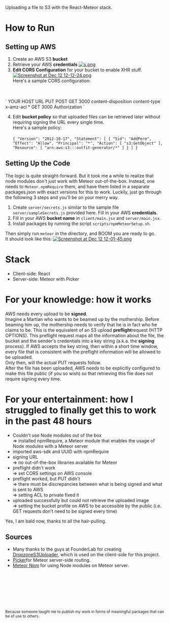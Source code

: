 Uploading a file to S3 with the React-Meteor stack.

# How to Run

## Setting up AWS
1. Create an AWS S3 **bucket**
2. Retrieve your AWS **credentials**
[![s.png](https://s29.postimg.org/700k0uqxj/image.png)](https://postimg.org/image/blwo97cgj/)
3. **Edit CORS Configuration** for your bucket to enable XHR stuff.
[![Screenshot at Dec 12 12-12-24.png](https://s30.postimg.org/d8uirfn29/Screenshot_at_Dec_12_12_12_24.png)](https://postimg.org/image/pnharrekd/)
<br>Here's a sample CORS configuration:
<br>
<br>
`<?xml version="1.0" encoding="UTF-8"?>
 <CORSConfiguration xmlns="http://s3.amazonaws.com/doc/2006-03-01/">
     <CORSRule>
         <AllowedOrigin>YOUR HOST URL</AllowedOrigin>
         <AllowedMethod>PUT</AllowedMethod>
         <AllowedMethod>POST</AllowedMethod>
         <AllowedMethod>GET</AllowedMethod>
         <MaxAgeSeconds>3000</MaxAgeSeconds>
         <AllowedHeader>content-disposition</AllowedHeader>
         <AllowedHeader>content-type</AllowedHeader>
         <AllowedHeader>x-amz-acl</AllowedHeader>
     </CORSRule>
     <CORSRule>
         <AllowedOrigin>*</AllowedOrigin>
         <AllowedMethod>GET</AllowedMethod>
         <MaxAgeSeconds>3000</MaxAgeSeconds>
         <AllowedHeader>Authorization</AllowedHeader>
     </CORSRule>
 </CORSConfiguration>`
 
4. Edit **bucket policy** so that uploaded files can be retrieved later without requiring signing the URL every single time.
<br>Here's a sample policy:<br><br>
`{
 	"Version": "2012-10-17",
 	"Statement": [
 		{
 			"Sid": "AddPerm",
 			"Effect": "Allow",
 			"Principal": "*",
 			"Action": [
 				"s3:GetObject"
 			],
 			"Resource": [
 				"arn:aws:s3:::outfit-generator/*"
 			]
 		}
 	]
 }`

## Setting Up the Code
The logic is quite straight-forward. But it took me a while to realize that node modules don't just work with Meteor out-of-the-box. Instead, one needs to `Meteor.npmRequire` them, and have them listed in a separate packages.json with exact versions for this to work. Luckily, just go through the following 3 steps and you'll be on your merry way.
1. Create `server/secrets.js` similar to the sample file `server/sampleSecrets.js` provided here. Fill in your AWS **credentials**.
2. Fill in your AWS **bucket name** in `client/main.jsx` and `server/main.jsx`.
3. Install packages by running the script `scripts/npmMeteorSetup.sh`.

Then simply run `meteor` in the directory, and BOOM you are ready to go. <br>It should look like this:
[![Screenshot at Dec 12 12-01-45.png](https://s27.postimg.org/o41nax3o3/Screenshot_at_Dec_12_12_01_45.png)](https://postimg.org/image/e6qmhuw27/)

# Stack
* Client-side: React
* Server-side: Meteor with Picker


# For your knowledge: how it works

AWS needs every upload to be **signed**.
<br>Imagine a Martian who wants to be beamed up by the mothership. Before beaming him up, the mothership needs to verify that he is in fact who he claims to be. This is the equivalent of an S3 upload **preflight**request (HTTP OPTIONS). This preflight request maps all the information about the file, the bucket and the sender's credentials into a key string (a.k.a. the **signing** process). If AWS accepts the key string, then within a short time window, every file that is consistent with the preflight information will be allowed to be uploaded.
<br>Only then, will the actual PUT requests follow.
<br>After the file has been uploaded, AWS needs to be explicitly configured to make this file public (if you so wish) so that retrieving this file does not require signing every time.

# For your entertainment: how I struggled to finally get this to work in the past 48 hours

* Couldn't use Node modules out of the box <br>=> installed npmRequire, a Meteor module that enables the usage of Node modules with a Meteor server
* imported aws-sdk and UUID with npmRequire 
* signing URL <br>=> no out-of-the-box libraries available for Meteor
* preflight didn't work <br>=> set CORS settings on AWS console
* preflight worked, but PUT didn't 
<br>=> there must be discrepancies between what is being signed and what is sent to AWS 
<br>=> setting ACL to private fixed it
* uploaded successfully but could not retrieve the uploaded image
<br>=> setting the bucket profile on AWS to be accessible by the public (i.e. GET requests don't need to be signed every time)

Yes, I am bald now, thanks to all the hair-pulling.
    
## Sources
* Many thanks to the guys at FounderLab for creating [DropzoneS3Uploader](https://github.com/founderlab/react-dropzone-s3-uploader), which is used on the client-side for this project.
* [Picker](https://github.com/meteorhacks/picker)for Meteor server-side routing.
* [Meteor Npm](https://github.com/meteorhacks/npm) for using Node modules on Meteor server.


<br>
<br>
<br>
<br>
<br>
<br>

<sup>Because someone taught me to publish my work in forms of meaningful packages that can be of use to others.</sup>